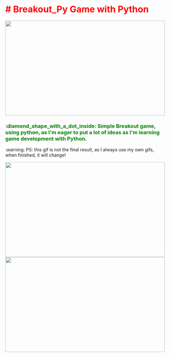 <div id="banner">
  <h1><span style="color:red"># Breakout_Py Game with Python</span></h1>
  <img src="https://media.giphy.com/media/0TotHQcmskWsvZSDaF/giphy.gif" width="100%" height="300px"/>
</div>
<div id="content">
  <p><h3><span style="color: green">:diamond_shape_with_a_dot_inside: Simple Breakout game, using python, as I'm eager to put a lot of ideas as I'm learning game development with Python.</span></h3></p>
<p> :warning: PS: this gif is not the final result, as I always use my own gifs, when finished, it will change!</p>
<div id="footer">
  <img src="https://media.giphy.com/media/AhhGtrpj5ZxGZER5yC/giphy.gif" width="100%" height="300px"/>
  <img src="./pythongameprogramming_breakout001.png" width="100%" height="300px"/>
</div>

